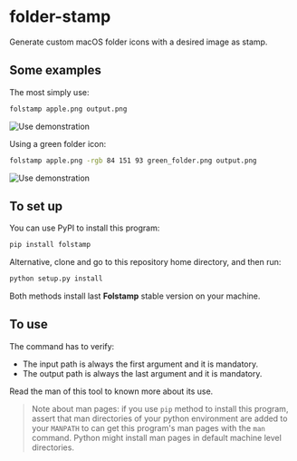 # folder-stamp

Generate custom macOS folder icons with a desired image as stamp.


## Some examples

The most simply use:

```sh
folstamp apple.png output.png
```

![Use demonstration](docs/demo.jpg?raw=true "Use demonstration")

Using a green folder icon:

```sh
folstamp apple.png -rgb 84 151 93 green_folder.png output.png
```

![Use demonstration](docs/demo2.jpg?raw=true "Use demonstration")


## To set up

You can use PyPI to install this program:

```sh
pip install folstamp
```

Alternative, clone and go to this repository home directory, and then run:

```sh
python setup.py install
```

Both methods install last **Folstamp** stable version on your machine.


## To use

The command has to verify:
- The input path is always the first argument and it is mandatory.
- The output path is always the last argument and it is mandatory.

Read the man of this tool to known more about its use.

> Note about man pages: if you use `pip` method to install this program, assert that man directories of your python environment are added to your `MANPATH` to can get this program's man pages with the `man` command. Python might install man pages in default machine level directories.
